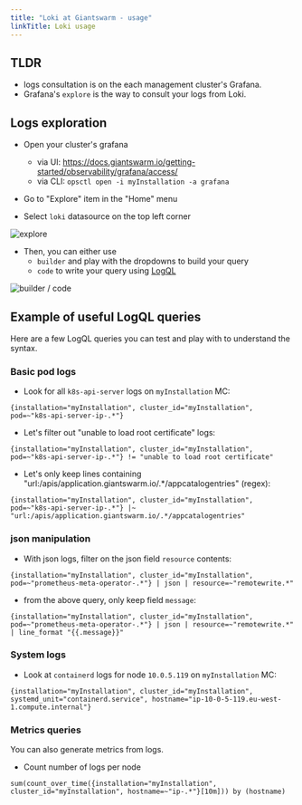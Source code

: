 ```yaml
---
title: "Loki at Giantswarm - usage"
linkTitle: Loki usage
---
```


## TLDR

* logs consultation is on the each management cluster's Grafana.
* Grafana's `explore` is the way to consult your logs from Loki.

## Logs exploration

* Open your cluster's grafana
  * via UI: https://docs.giantswarm.io/getting-started/observability/grafana/access/
  * via CLI: `opsctl open -i myInstallation -a grafana`

* Go to "Explore" item in the "Home" menu
* Select `loki` datasource on the top left corner

![explore](../lokidoc-explore.png)

* Then, you can either use
   * `builder` and play with the dropdowns to build your query
   * `code` to write your query using [LogQL](https://grafana.com/docs/loki/latest/logql/)

![builder / code](../lokidoc-builder-code.png)

## Example of useful LogQL queries

Here are a few LogQL queries you can test and play with to understand the syntax.

### Basic pod logs

* Look for all `k8s-api-server` logs on `myInstallation` MC:
```
{installation="myInstallation", cluster_id="myInstallation", pod=~"k8s-api-server-ip-.*"}
```

* Let's filter out "unable to load root certificate" logs:
```
{installation="myInstallation", cluster_id="myInstallation", pod=~"k8s-api-server-ip-.*"} != "unable to load root certificate"
```

* Let's only keep lines containing "url:/apis/application.giantswarm.io/.*/appcatalogentries" (regex):
```
{installation="myInstallation", cluster_id="myInstallation", pod=~"k8s-api-server-ip-.*"} |~ "url:/apis/application.giantswarm.io/.*/appcatalogentries"
```

### json manipulation

* With json logs, filter on the json field `resource` contents:
```
{installation="myInstallation", cluster_id="myInstallation", pod=~"prometheus-meta-operator-.*"} | json | resource=~"remotewrite.*"
```

* from the above query, only keep field `message`:
```
{installation="myInstallation", cluster_id="myInstallation", pod=~"prometheus-meta-operator-.*"} | json | resource=~"remotewrite.*" | line_format "{{.message}}"
```

### System logs

* Look at `containerd` logs for node `10.0.5.119` on `myInstallation` MC:
```
{installation="myInstallation", cluster_id="myInstallation", systemd_unit="containerd.service", hostname="ip-10-0-5-119.eu-west-1.compute.internal"}
```

### Metrics queries

You can also generate metrics from logs.

* Count number of logs per node
```
sum(count_over_time({installation="myInstallation", cluster_id="myInstallation", hostname=~"ip-.*"}[10m])) by (hostname)
```
